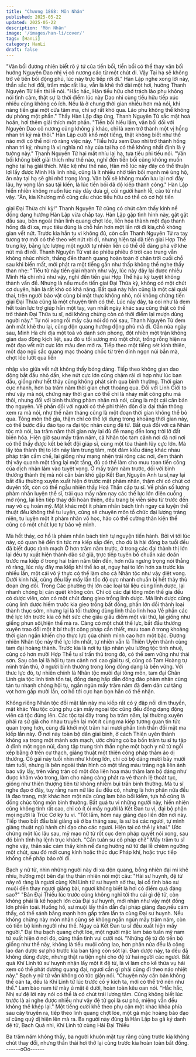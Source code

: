 ```yaml
---
title: "Chương 1868: Môn Nhân"
published: 2025-05-22
updated: 2025-05-22
description: 'Môn Nhân'
image: '/images/han-li/cover/'
tags: [HanLi]
category: HanLi
draft: false
---
```


"Vãn bối đương nhiên biết rõ ý tứ của tiền bối, tiền bối có thể thay
vãn bối hướng Nguyên Dao nhị vị cô nương cáo từ một chút đi.
Vậy Tại hạ sẽ không trở về tiền bối động phủ, lúc này trực tiếp rời
đi." Hàn Lập nghe xong lời này, thần sắc hơi đổi, trầm mặc rất lâu,
vẫn là khẽ thở dài một hơi, hướng Thanh Nguyên Tử liền thi lễ
nói.
"Hắc hắc, Hàn tiểu hữu chớ trách lão phu không nói tình cảm, thật
sự là thời điểm lúc này Dao nhi cùng tiểu hữu tiếp xúc nhiều cũng
không có ích. Nếu là ở chung thời gian nhiều hơn mà nói, khi
nàng tiến giai một cửa tâm ma, chỉ sợ rất khó qua. Lão phu không
thể không dự phòng một phần." Thấy Hàn Lập đáp ứng, Thanh
Nguyên Tử sắc mặt hoà hoãn, hơi thêm giải thích một phần.
"Tiền bối hiểu lầm, vãn bối đối với Nguyên Dao cô nương cũng
không ý khác, chỉ là xem trở thành một vị hồng nhan tri kỷ mà
thôi." Hàn Lập cười khổ một tiếng, thật không biết như thế nào
mới có thể nói rõ ràng việc này.
"Tiểu hữu xem Dao nhi trở thành hồng nhan tri kỷ, nhưng là vị
nghĩa nữ này của tại hạ có thể không nhất định là ý tưởng này."
Thanh Nguyên Tử hai mắt nhíu lại hạ, tựa tiếu phi tiếu nói.
"Vãn bối không biết giải thích như thế nào, nghĩ đến tiền bối cũng
không muốn nghe tại hạ giải thích. Mặc kệ như thế nào, Hàn mỗ
lúc này đây có thể thuận lợi lấy được Minh Hà linh nhũ, cũng là ít
nhiều nhờ tiền bối mạnh mẽ ủng hộ, ân này tại hạ sẽ ghi nhớ
trong lòng. Vãn bối sẽ không muốn lưu lại nơi đây lâu, hy vọng lần
sau tái kiến, là lúc tiền bối đã độ kiếp thành công." Hàn Lập hiển
nhiên không muốn lúc này dây dưa gì, cúi người hành lễ, cáo từ
như vậy.
"Ân, kia Khương mỗ cũng cầu chúc tiểu hữu có thể có cơ hội tiến

giai Đại Thừa chi kỳ!" Thanh Nguyên Tử cũng có chút cảm thấy
kính nể đồng dạng hướng Hàn Lập vừa chắp tay.
Hàn Lập gặp tình hình này, gật gật đầu sau, bên ngoài thân linh
quang chợt lóe, liền hóa thành một đạo thanh hồng đã đi xa, mục
tiêu đúng là chỗ hắn hơn một lần rời đi kia,chỗ không gian vết
nứt.
Trước kia hắn tu vi không đủ, còn cần Thanh Nguyên Tử ra tay
tương trợ mới có thể theo vết nứt rời đi, nhưng hiện tại đã tiến
giai Hợp Thể trung kỳ, bằng lực lượng một người tự nhiên liền có
thể dễ dàng phá vỡ khe nứt mà đi rồi.
Thanh Nguyên Tử vạt áo phiêu phiêu ở trời cao trung vẫn không
nhúc nhích, thẳng đến thanh quang hoàn toàn ở chân trời cuối
chỗ sau khi biến mất, mới phát ra một tiếng gần như thấp không
thể nghe thấy than nhẹ:
"Tiểu tử này tiến giai nhanh như vậy, lúc này đây lại được nhiều
Minh Hà chi nhũ như vậy, nghĩ đến tiến giai Hợp Thể hậu kỳ tuyệt
không thành vấn đề. Nhưng là nếu muốn tiến giai Đại Thừa kỳ,
không có một chút cơ duyên, hẳn là rất khó có khả năng. Bất quá
này hắn cũng là một cái quái thai, trên người bảo vật cùng bí mật
thực không nhỏ, nói không chừng tiến giai Đại Thừa cũng là một
chuyện tình có thể.
Lúc này đây, ta coi như là đem hết toàn lực trợ giúp hắn một tay,
vạn nhất ngày khác sau cũng thật có thể trở thành Đại Thừa tu sĩ,
nói không chừng còn có thời điểm lại mượn dùng người này."
Tự nói xong rồi mấy câu nói đó nói sau, Thanh Nguyên Tử đem
ánh mắt khẽ thu lại, cũng độn quang hướng động phủ mà đi.
Gần nửa ngày sau, Minh Hà chi địa một toà vô danh sơn phong,
đột nhiên một trận không gian dao động kịch liệt, sau đó u tối
sương mù một chút, trống rỗng hiện ra một đạo vết nứt cực lớn
màu đen mở ra.
Tiếp theo một tiếng sét kinh thiên, một đạo ngũ sắc quang mạc
thoáng chốc từ trên đỉnh ngọn núi bắn mà, chợt lóe lướt qua liền

nhập vào giữa vết nứt không thấy bóng dáng.
Tiếp theo không gian dao động bắt đầu nhỏ dần, khe nứt cực lớn
cũng chậm rãi di hợp như lúc ban đầu, giống như hết thảy cũng
không phát sinh qua bình thường.
Thời gian cực nhanh, hơn ba trăm năm thời gian chợt thoáng
qua. Đối với Linh Giới to như vậy mà nói, chừng này thời gian có
thể chỉ là nháy mắt công phu mà thôi, nhưng đối với bình thường
phàm nhân mà nói, cũng là một cái căn bản thọ nguyên. Về phần
đối với người có thể phi thiên độn địa đại thần thông xem ra mà
nói, như thế năm tháng cũng là một đoạn thời gian không thể bỏ
qua. Tông môn thế gia, thậm chí có thể lợi dụng trong khoảng thời
gian này, có thể bước đầu đào tạo ra đại tộc nhân cùng đệ tử.
Bất quá đối với cả Nhân tộc mà nói, ba trăm năm thời gian này lại
đủ để mang đến long trời lỡ đất biến hóa.
Hiện giờ sau mấy trăm năm, cả Nhân tộc tam cảnh nơi đã nơi nơi
có thể thấy được kết bè kết đội giáp sĩ, cùng một tòa thành lũy
cực lớn.
Mà lấy tòa thành thị to lớn này làm trung tâm, một đám kiểu dáng
khác nhau pháp trận cấm chế, lại giống như mạng nhện trải rộng
các nơi, đem thành thị vây quanh một tầng lại một tầng, đủ có thể
làm cho mưu toan tiến công của địch nhân lâm vào tuyệt vọng.
Ở mấy trăm năm trước, đối với bình thường thành thị mà nói căn
bản khó gặp Kết Đan,Nguyên Anh tu sĩ,nay lại bắt đầu thường
xuyên xuất hiện ở trước mặt phàm nhân, thậm chí có chút cơ
duyên tốt, còn có thể ngẫu nhiên thấy Hoá Thần cấp tu sĩ.
Về phần số lượng phàm nhân luyện thể sĩ, trải qua mấy năm nay
các thế lực lớn điên cuồng mở rộng, lại liên tiếp thay đổi hoàn
thiện, đều trang bị viễn siêu từ trước đến nay võ cụ hoàn mỹ. Mặt
khác một ít phàm nhân bách tính ngay cả luyện thể thuật đều
không thể tu luyện, cũng sẽ chuyên môn tổ chức đại lượng tráng
niên, tu luyện một ít phàm nhân võ học, hảo có thể cường thân
kiện thể cũng có một chút lực tự bảo vệ mình.

Mà hết thảy, cơ hồ là phàm nhân bách tính tự nguyện tiến hành.
Bởi vì tới lúc này, có quan hệ đến tin tức ma kiếp sắp đến, cho dù
là hài đồng ba tuổi đều đã biết được rành mạch
Ở hơn trăm năm trước, ở trong các đại thành thị lớn lại đều tự
xuất hiện thánh đảo sứ giả, trực tiếp tuyên bố chuẩn xác đoán
trước ma kiếp ở trong hai trăm năm tiến đến, hơn nữa ngưng
trọng nói thẳng rõ ràng, lúc này đây ma kiếp khí thế ào ạt, nguy
hại to lớn hơn xa trước kia nhiều lần, một cái vô ý thực có thể làm
cho cả Nhân tộc như vậy diệt vong. Dưới kinh hãi, cũng đều lấy
mấy lần tốc độ cực nhanh chuẩn bị hết thảy thủ đoạn ứng đối.
Trong Các phường thị lớn các loại tài liệu cùng linh dược, lại
nhanh chóng bị càn quét không còn. Chỉ có các đại tông môn thế
gia đều có dược viên, còn có một chút đang gieo trồng linh dược.
Mà linh dược cũng cùng linh dược hiếm trước kia gieo trồng bất
đồng, phần lớn đổi thành loại thành thục sớm, nhưng lại là tối
thường dùng linh thảo linh hoa
Về phần các thế lực lớn trước kia cố hết sức che giấu giấu diếm
một vài thứ, lại giống như giếng phun sôi,hiện thế mà ra.
Càng có một chút thế lực, bắt đầu thường xuyên trao đổi một ít bí
thuật công pháp cần thiết, mưu toan ở trong khoảng thời gian
ngắn khiến cho thực lực của chính mình cao hơn một bậc.
Đương nhiên Nhân tộc này thế lực lớn nhất, tự nhiên vẫn là Thiên
Uyên thành cùng tam đại hoàng thành.
Trước kia là nơi tụ tập nhân yêu lưỡng tộc tinh nhuệ, cũng có hơn
mười Hợp Thể tu sĩ trấn thủ trong đó, có thể xem vững như thái
sơn. Sau còn lại là hội tụ tam cảnh nơi cao giai tu sĩ, cũng có Tam
Hoàng tự mình trấn thủ, ở người bình thường trong lòng đồng
dạng là bền vững.
Với thưc lực đó, tự nhiên chính là Nhân tộc mười đại tông môn,
tam đại Chân Linh gia tộc linh tinh tồn tại, đồng dạng hấp dẫn
đông đảo phàm nhân cùng tán tu nhanh chóng hội tụ, ngắn ngủn
mấy trăm năm đã đem dân cư tăng vọt hơm gấp mười lần, cơ hồ
tới cực hạn bọn hắn có thể nhận.

Không riêng Nhân tộc đối mặt lần này ma kiếp rất có ý đập nồi
dìm thuyền, mặt khác Yêu tộc cùng phụ cận mấy ngoại tộc cũng
đều đồng dạng động viên cả tộc đứng lên. Các tộc tại đây trong
ba trăm năm, lại thường xuyên phái ra sứ giả cho nhau truyền lại
một ít cùng ma kiếp tương quan tin tức quan trọng hơn, cùng đã
khởi một trăm hai mươi phần tinh thần đối mặt ma kiếp lần này.
Ở nơi này toàn bộ dân giai binh, ở cách Thiên uyên thành không
xa trong một mảnh sơn mạch, ước chừng có ba bốn trăm tu sĩ tụ
tập ở đỉnh một ngọn núi, đang tập trung tinh thần nghe một bạch y
nữ tử ngồi xếp bằng ở trên cự thạch, giảng thuật một thiên công
pháp thâm ảo dị thường.
Cô gái này tuổi nhìn như không lớn, chỉ có bộ dáng mười bảy
mười tám tuổi, nhưng là bên ngoài thân hình có một tầng màu
trắng ngà liên ảnh bao vây lấy, trên vầng trán có một đóa liên hoa
màu thâm lam bộ dáng như được khảm vào trong, làm cho nàng
càng phát ra vẻ thanh lệ thoát tục, giống như thiên thượng tiên tử
không nhiễm bụi trần bình thường.
Mà tu sĩ nghe đạo ở đây, tuy rằng nam nữ lão ấu đều có, nhưng
là hơn phân nửa đều là đạo trang, mặt khác hơn một nửa cùng
lam bào bối kiếm, tựa hồ cũng là đồng chúc tông môn bình
thường.
Bất quá tu vi những người này, hiển nhiên cũng không tính rất
cao, chỉ có ít ỏi mấy người là Kết Đan tu vi, đại bộ phận mọi
người là Trúc Cơ kỳ tu vi.
"Tốt lắm, hôm nay giảng đạo liền đến nơi này. Tiếp theo bắt đầu
bài giảng sẽ ở ba tháng sau, là sư bá các ngươi, tự mình giảng
thuật ngũ hành chi đạo cho các ngươi. Hiện tại có thể ly khai."
Ước chừng một lúc lâu sau, mỹ mạo nữ tử rốt cục đem pháp
quyết nói xong, sau đó bình tĩnh hạ lệnh trục khách.
"Cẩn tuân sư cô pháp chỉ!" Mấy trăm tu sĩ nghe vậy, thần sắc cảm
thấy kính nể đang hướng nữ tử đại lễ chiêm ngưỡng một chút,
sau đó mới cung kính hoặc thúc dục Pháp khí, hoặc trực tiếp
khống chế pháp bảo rời đi.

Bạch y nữ tử, nhìn những người này đi xa độn quang, bỗng nhiên
đại mi khẽ nhíu, hướng một bên đại thụ thản nhiên nói một câu:
"Hải sư huynh, đệ tử này rõ ràng là ngươi cùng Khí Linh tử sư
huynh sở thu, lại cố tình bảo sư muội đến thay ngươi giảng bài,
ngươi không biết là hơi có điểm quá đáng sao?"
"Bản Đại Thiếu lúc trước cũng không nghĩ tới thu cái gì đệ tử, còn
không phải là kế hoạch lớn của Đại sư huynh, mới nhận như vậy
một đống lớn phiền toái. Huống hồ, sư muội lấy thần dẫn đại pháp
giảng đạo,nếu cảm thấy, có thể sánh bằng mạnh hơn gấp trăm
lần ta cùng Đại sư huynh. Nếu không chừng này môn nhân cũng
sẽ không ngắn ngủn mấy trăm năm, còn có tiến bộ kinh người
như thế. Ngay cả Kết Đan tu sĩ đều xuất hiện mấy người." Đại thụ
bạch quang chợt lóe, một người mặc lam bào tuấn mỹ nam tử
xuất hiện ở nơi đó, cũng thần tình vui cười nói.
"Những đệ tử đó tiến bộ giống như thế này, không là tiểu muội
công lao, hơn phân nửa đều là công lao đan dược sư phó trước
kia ban tặng còn sót lại. Đan dược này, ta đều đã không dùng
được, nhưng thật ra tiện nghi cho đệ tử hai người các ngươi. Bất
quá Khí Linh tử sư huynh nhận lấy một ít đệ tử, là vì làm cho kế
thừa vụ hải xem có thể phát dương quang đại, ngươi cần gì phải
cũng đi theo náo nhiệt này." Bạch y nữ tử vẫn không có tức giận
nói.
"Chuyện này căn bản không thể oán ta, đều là Khí Linh tử lúc
trước cố ý kích ta, mới có thể trở nên như thế." Lam bào nam tử
mày ủ mặt ê dưới, hoàn toàn kêu oan nói.
"Hắc hắc, Nhị sư đệ lời này nói có thể là có chút trái lương tâm.
Cũng không biết lúc trước là ai nghe được nhiều như vậy đệ tử
gọi là sư phó, miệng vẫn đều không thể khép lại." Một tiếng cười
khẽ theo phụ cận một khác khỏa phía sau cây truyền ra, tiếp theo
linh quang chợt lóe, một gã mặc hoàng bào đạo sĩ cũng quỷ dị
hiện lên mà ra.
Ba người này đúng là Hàn Lập ba gã ký danh đệ tử, Bạch Quả
nhi, Khí Linh tử cùng Hải Đại Thiếu

Ba trăm năm không thấy, ba người khuôn mặt tuy rằng cùng
trước kia không chút thay đổi, nhưng thần thái hơi thở lại cùng
trước kia hoàn toàn bất đồng.
------oOo------
